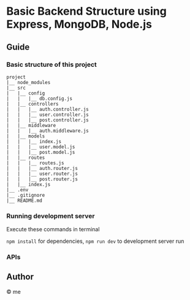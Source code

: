 # Basic Backend Structure using Express, MongoDB, Node.js

## Guide

### Basic structure of this project
```
project
|__ node_modules
|__ src
|   |__ config
|   |   |__ db.config.js
|   |__ controllers
|   |   |__ auth.controller.js
|   |   |__ user.controller.js
|   |   |__ post.controller.js
|   |__ middleware
|   |   |__ auth.middleware.js
|   |__ models
|   |   |__ index.js
|   |   |__ user.model.js
|   |   |__ post.model.js
|   |__ routes
|   |   |__ routes.js
|   |   |__ auth.router.js
|   |   |__ user.router.js
|   |   |__ post.router.js
|   |__ index.js
|__ .env
|__ .gitignore
|__ README.md
```

### Running development server

Execute these commands in terminal

`npm install` for dependencies, `npm run dev` to development server run

### APIs

## Author
© me
